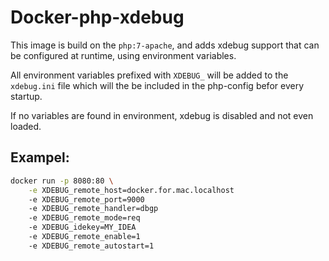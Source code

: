 # Docker-php-xdebug
This image is build on the `php:7-apache`, and adds xdebug support
that can be configured at runtime, using environment variables.

All environment variables prefixed with `XDEBUG_` will be added to
the `xdebug.ini` file which will the be included in the php-config
befor every startup.

If no variables are found in environment, xdebug is disabled and
not even loaded.

## Exampel:
```bash
docker run -p 8080:80 \
	-e XDEBUG_remote_host=docker.for.mac.localhost
	-e XDEBUG_remote_port=9000
	-e XDEBUG_remote_handler=dbgp
	-e XDEBUG_remote_mode=req
	-e XDEBUG_idekey=MY_IDEA
	-e XDEBUG_remote_enable=1
	-e XDEBUG_remote_autostart=1
```
